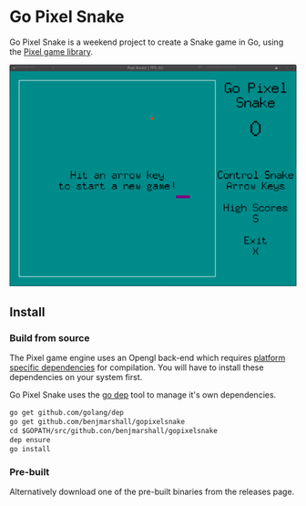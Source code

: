 # Go Pixel Snake

Go Pixel Snake is a weekend project to create a Snake game in Go, using the [Pixel game library](https://github.com/faiface/pixel).

![Go Pixel Snake](/resources/screenshot.png)

## Install
### Build from source
The Pixel game engine uses an Opengl back-end which requires [platform specific dependencies](https://github.com/faiface/pixel#requirements) for compilation. You will have to install these dependencies on your system first.

Go Pixel Snake uses the [go dep](https://github.com/golang/dep) tool to manage it's own dependencies.
```
go get github.com/golang/dep
go get github.com/benjmarshall/gopixelsnake
cd $GOPATH/src/github.con/benjmarshall/gopixelsnake
dep ensure
go install
```
### Pre-built
Alternatively download one of the pre-built binaries from the releases page.
